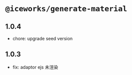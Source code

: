 # `@iceworks/generate-material`

## 1.0.4

- chore: upgrade seed version

## 1.0.3

- fix: adaptor ejs 未渲染
